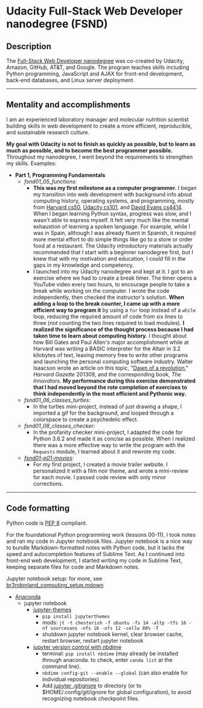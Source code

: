# Udacity Full-Stack Web Developer nanodegree (FSND)

## Description

The [Full-Stack Web Developer nanodegree](https://www.udacity.com/course/full-stack-web-developer-nanodegree--nd004) was co-created by Udacity, Amazon, GitHub, AT&T, and Google. The program teaches skills including Python programming, JavaScript and AJAX for front-end development, back-end databases, and Linux server deployment.

---

## Mentality and accomplishments

I am an experienced laboratory manager and molecular nutrition scientist building skills in web development to create a more efficient, reproducible, and sustainable research culture.

**My goal with Udacity is not to finish as quickly as possible, but to learn as much as possible, and to become the best programmer possible.** Throughout my nanodegree, I went beyond the requirements to strengthen my skills. Examples:

* **Part 1, Programming Fundamentals**
    - *fsnd01_05_functions:* 
        + **This was my first milestone as a computer programmer.** I began my transition into web development with background info about computing history, operating systems, and programming, mostly from [Harvard cs50](https://cs50.harvard.edu/), [Udacity cs101](https://www.udacity.com/course/intro-to-computer-science--cs101), and [David Evans cs4414](http://rust-class.org/index.html). When I began learning Python syntax, progress was slow, and I wasn't able to express myself. It felt very much like the mental exhaustion of learning a spoken language. For example, while I was in Spain, although I was already fluent in Spanish, it required more mental effort to do simple things like go to a store or order food at a restaurant. The Udacity introductory materials actually recommended that I start with a beginner nanodegree first, but I knew that with my motivation and education, I could fill in the gaps in my knowledge and competency. 
        + I launched into my Udacity nanodegree and kept at it. I got to an exercise where we had to create a break timer. The timer opens a YouTube video every two hours, to encourage people to take a break while working on the computer. I wrote the code independently, then checked the instructor's solution. **When adding a loop to the break counter, I came up with a more efficient way to program it** by using a `for` loop instead of a `while` loop, reducing the required amount of code from six lines to three (not counting the two lines required to load modules). **I realized the significance of the thought process because I had taken time to learn about computing history.** I thought about how Bill Gates and Paul Allen's major accomplishment while at Harvard was writing a BASIC interpreter for the Altair in 3.2 kilobytes of text, leaving memory free to write other programs and launching the personal computing software industry. Walter Isaacson wrote an article on this topic, "[Dawn of a revolution](http://news.harvard.edu/gazette/story/2013/09/dawn-of-a-revolution/)," *Harvard Gazette* 201309, and the corresponding book, *The Innovators*. **My performance during this exercise demonstrated that I had moved beyond the rote completion of exercises to think independently in the most efficient and Pythonic way.**
    - *fsnd01_06_classes_turtles:*
        + In the turtles mini-project, instead of just drawing a shape, I imported a gif for the background, and looped through a colorspace to create a psychedelic effect. 
    - *fsnd01_08_classes_checker:*
        + In the profanity checker mini-project, I adapted the code for Python 3.6.2 and made it as concise as possible. When I realized there was a more effective way to write the program with the `Requests` module, I learned about it and rewrote my code.
    - *[fsnd01-p01-movies](https://github.com/br3ndonland/udacity-fsnd01-p01-movies):*
        + For my first project, I created a movie trailer website. I personalized it with a film noir theme, and wrote a mini-review for each movie. I passed code review with only minor corrections.

---

## Code formatting

Python code is [PEP 8](https://www.python.org/dev/peps/pep-0008/) compliant.

For the foundational Python programming work (lessons 00-11), I took notes and ran my code in Jupyter notebook files. Jupyter notebook is a nice way to bundle Markdown-formatted notes with Python code, but it lacks the speed and autocompletion features of Sublime Text. As I continued into front-end web development, I started writing my code in Sublime Text, keeping separate files for code and Markdown notes.

Jupyter notebook setup: for more, see [br3ndonland_computing_setup.mdown](https://github.com/br3ndonland/general/blob/master/br3ndonland_computing_setup.mdown)

* [Anaconda](https://docs.anaconda.com/anaconda/install/)
    - jupyter notebook
        + [jupyter-themes](https://github.com/dunovank/jupyter-themes)
            * `pip install jupyterthemes`
            * mods: `jt -t chesterish -f ubuntu -fs 14 -altp -tfs 16 -nf sourcesans -nfs 16 -ofs 12 -cellw 88% -T`
            * shutdown jupyter notebook kernel, clear browser cache, restart browser, restart jupyter notebook
        + [jupyter version control with nbdime](http://nbdime.readthedocs.io/en/latest/)
            * terminal: `pip install nbdime` (may already be installed through anaconda. to check, enter `conda list` at the command line).
            * `nbdime config-git --enable --global` (can also enable for individual repositories)
            * Add [jupyter .gitignore](https://github.com/jupyter/notebook/blob/master/.gitignore) to directory (or to $HOME/.config/git/ignore for global configuration), to avoid recognizing notebook checkpoint files.
